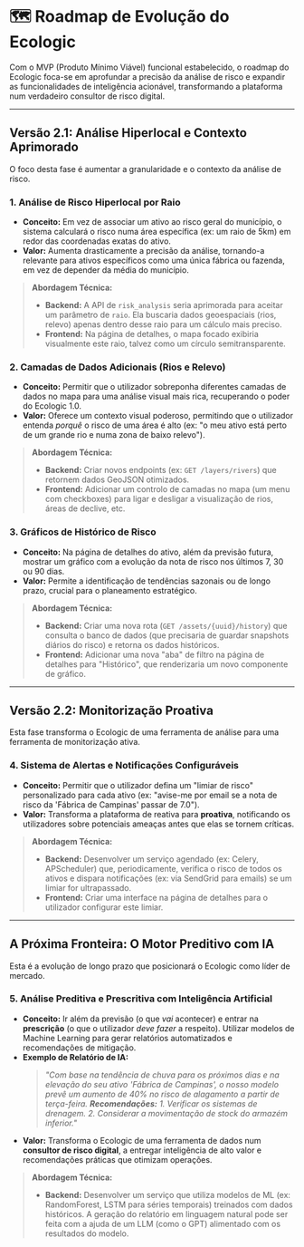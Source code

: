 # 🗺️ **Roadmap de Evolução do Ecologic**

Com o MVP (Produto Mínimo Viável) funcional estabelecido, o roadmap do Ecologic foca-se em aprofundar a precisão da análise de risco e expandir as funcionalidades de inteligência acionável, transformando a plataforma num verdadeiro consultor de risco digital.

---

## **Versão 2.1: Análise Hiperlocal e Contexto Aprimorado**

O foco desta fase é aumentar a granularidade e o contexto da análise de risco.

### 1. Análise de Risco Hiperlocal por Raio

* **Conceito:** Em vez de associar um ativo ao risco geral do município, o sistema calculará o risco numa área específica (ex: um raio de 5km) em redor das coordenadas exatas do ativo.
* **Valor:** Aumenta drasticamente a precisão da análise, tornando-a relevante para ativos específicos como uma única fábrica ou fazenda, em vez de depender da média do município.

> **Abordagem Técnica:**
> * **Backend:** A API de `risk_analysis` seria aprimorada para aceitar um parâmetro de `raio`. Ela buscaria dados geoespaciais (rios, relevo) apenas dentro desse raio para um cálculo mais preciso.
> * **Frontend:** Na página de detalhes, o mapa focado exibiria visualmente este raio, talvez como um círculo semitransparente.

### 2. Camadas de Dados Adicionais (Rios e Relevo)

* **Conceito:** Permitir que o utilizador sobreponha diferentes camadas de dados no mapa para uma análise visual mais rica, recuperando o poder do Ecologic 1.0.
* **Valor:** Oferece um contexto visual poderoso, permitindo que o utilizador entenda *porquê* o risco de uma área é alto (ex: "o meu ativo está perto de um grande rio e numa zona de baixo relevo").

> **Abordagem Técnica:**
> * **Backend:** Criar novos endpoints (ex: `GET /layers/rivers`) que retornem dados GeoJSON otimizados.
> * **Frontend:** Adicionar um controlo de camadas no mapa (um menu com checkboxes) para ligar e desligar a visualização de rios, áreas de declive, etc.

### 3. Gráficos de Histórico de Risco

* **Conceito:** Na página de detalhes do ativo, além da previsão futura, mostrar um gráfico com a evolução da nota de risco nos últimos 7, 30 ou 90 dias.
* **Valor:** Permite a identificação de tendências sazonais ou de longo prazo, crucial para o planeamento estratégico.

> **Abordagem Técnica:**
> * **Backend:** Criar uma nova rota (`GET /assets/{uuid}/history`) que consulta o banco de dados (que precisaria de guardar snapshots diários do risco) e retorna os dados históricos.
> * **Frontend:** Adicionar uma nova "aba" de filtro na página de detalhes para "Histórico", que renderizaria um novo componente de gráfico.

---

## **Versão 2.2: Monitorização Proativa**

Esta fase transforma o Ecologic de uma ferramenta de análise para uma ferramenta de monitorização ativa.

### 4. Sistema de Alertas e Notificações Configuráveis

* **Conceito:** Permitir que o utilizador defina um "limiar de risco" personalizado para cada ativo (ex: "avise-me por email se a nota de risco da 'Fábrica de Campinas' passar de 7.0").
* **Valor:** Transforma a plataforma de reativa para **proativa**, notificando os utilizadores sobre potenciais ameaças antes que elas se tornem críticas.

> **Abordagem Técnica:**
> * **Backend:** Desenvolver um serviço agendado (ex: Celery, APScheduler) que, periodicamente, verifica o risco de todos os ativos e dispara notificações (ex: via SendGrid para emails) se um limiar for ultrapassado.
> * **Frontend:** Criar uma interface na página de detalhes para o utilizador configurar este limiar.

---

## **A Próxima Fronteira: O Motor Preditivo com IA**

Esta é a evolução de longo prazo que posicionará o Ecologic como líder de mercado.

### 5. Análise Preditiva e Prescritiva com Inteligência Artificial

* **Conceito:** Ir além da previsão (o que *vai* acontecer) e entrar na **prescrição** (o que o utilizador *deve fazer* a respeito). Utilizar modelos de Machine Learning para gerar relatórios automatizados e recomendações de mitigação.
* **Exemplo de Relatório de IA:**
    > *"Com base na tendência de chuva para os próximos dias e na elevação do seu ativo 'Fábrica de Campinas', o nosso modelo prevê um aumento de 40% no risco de alagamento a partir de terça-feira. **Recomendações:** 1. Verificar os sistemas de drenagem. 2. Considerar a movimentação de stock do armazém inferior."*
* **Valor:** Transforma o Ecologic de uma ferramenta de dados num **consultor de risco digital**, a entregar inteligência de alto valor e recomendações práticas que otimizam operações.

> **Abordagem Técnica:**
> * **Backend:** Desenvolver um serviço que utiliza modelos de ML (ex: RandomForest, LSTM para séries temporais) treinados com dados históricos. A geração do relatório em linguagem natural pode ser feita com a ajuda de um LLM (como o GPT) alimentado com os resultados do modelo.